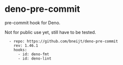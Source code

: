 # deno-pre-commit

pre-commit hook for Deno.

Not for public use yet, still have to be tested.

```
  - repo: https://github.com/bneijt/deno-pre-commit
    rev: 1.46.1
    hooks:
      - id: deno-fmt
      - id: deno-lint
```
